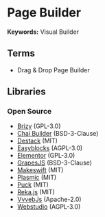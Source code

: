 # Page Builder

<!--
https://www.youtube.com/watch?v=INNjkgE5p0o
https://www.youtube.com/watch?v=QGXUUXy0AMw
-->

**Keywords:** Visual Builder

## Terms

- Drag & Drop Page Builder

## Libraries

<!--
https://prismic.io
https://uigenerator.org
https://mitosis.builder.io
https://mightymeldfortailwind.com
https://versoly.com/tailwind-page-builder
https://graygrids.com/tailwind-builder
https://loopple.com/tailwind
https://devwares.com/windframe
https://devdojo.com
https://shuffle.dev
https://aipage.dev
https://ycode.com
https://flutterflow.io
https://divjoy.com
https://codux.com
-->

### Open Source

- [Brizy](https://github.com/ThemeFuse/Brizy) (GPL-3.0)
- [Chai Builder](/chaibuilder/README.md) (BSD-3-Clause)
- [Destack](/destack/README.md) (MIT)
- [Easyblocks](https://github.com/easyblockshq/easyblocks) (AGPL-3.0)
- [Elementor](/elementor.md) (GPL-3.0)
- [GrapesJS](https://github.com/GrapesJS/grapesjs) (BSD-3-Clause)
- [Makeswift](/makeswift.md) (MIT)
- [Plasmic](/plasmic/README.md) (MIT)
- [Puck](/puck/README.md) (MIT)
- [Reka.js](/reka.js/README.md) (MIT)
- [VvvebJs](https://github.com/givanz/VvvebJs) (Apache-2.0)
- [Webstudio](https://github.com/webstudio-is/webstudio) (AGPL-3.0)

<!--
https://github.com/builderio/builder (MIT)
https://github.com/gridaco/grida (Apache-2.0)
https://github.com/p3ol/oak (MIT)
https://github.com/MicrogenSite/microgen (MIT)
https://github.com/prevwong/craft.js (MIT)
https://github.com/rowyio/buildship (MIT)

https://github.com/maglevhq/maglev-core (MIT)
https://github.com/premieroctet/openchakra
-->

<!--
Old

https://github.com/blocks/blocks
https://github.com/pilotpirxie/visual-editor
-->

<!--
Design

https://github.com/tailwindcollections/website-builder | https://tailwindcollections-website-builder.netlify.app
-->
